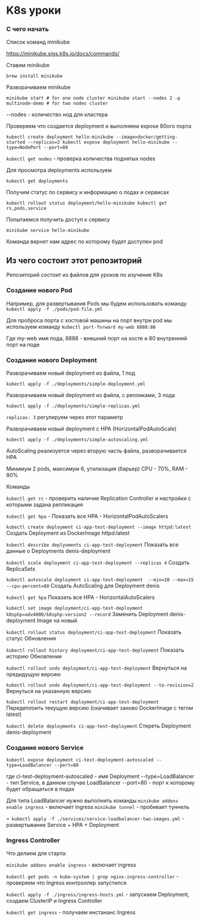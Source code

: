 # K8s  уроки

### С чего начать

Список команд minikube

https://minikube.sigs.k8s.io/docs/commands/

Ставим minikube

`brew install minikube`

Разворачиваем minikube

`minikube start # for one node cluster
minikube start --nodes 2 -p multinode-demo # for two nodes cluster`

--nodes - количество нод для кластера

Проверяем что создается deployment и выполняем expose 80ого порта

`kubectl create deployment hello-minikube --image=docker/getting-started --replicas=2
kubectl expose deployment hello-minikube --type=NodePort --port=80`

`kubectl get nodes` - проверка количества поднятых nodes

Для просмотра deployments используем

`kubectl get deployments`

Получим статус по сервису и информацию о подах и сервисах

`kubectl rollout status deployment/hello-minikube
kubectl get rs,pods,service`

Попытаемся получить доступ к сервису

`minikube service hello-minikube`

Команда вернет нам адрес по которому будет доступен pod

## Из чего состоит этот репозиторий

Репозиторий состоит из файлов для уроков по изучение K8s

### Создание нового Pod

Например, для развертывания Pods 
мы будем использовать команду `kubectl apply -f ./pods/pod-file.yml`

Для проброса порта с хостовой машины на порт внутри pod мы используем команду `kubectl port-forward my-web 8888:80`

Где my-web имя пода, 8888 - внешний порт на хосте и 80 внутренний порт на поде

### Создание нового Deployment

Разворачиваем новый deployment из файла, 1 под

`kubectl apply -f ./deployments/simple-deployment.yml`

Разворачиваем новый deployment из файла, c репликами, 3 пода

`kubectl apply -f ./deployments/simple-replicas.yml`

`replicas: 3` регулируем через этот параметр

Разворачиваем новый deployment с HPA (HorizontalPodAutoScale)

`kubectl apply -f ./deployments/simple-autoscaling.yml`

AutoScaling реализуется через вторую часть файла, разворачивается HPA

Минимум 2 pods, максимум 6, утилизация (барьер) CPU - 70%, RAM - 80%

Команды

`kubectl get rc` - проверить наличие Replication Controller и настройки с которыми задана репликация

`kubectl get hpa` - Показать все HPA - HorizontalPodAutoScalers

`kubectl create deployment ci-app-test-deployment --image httpd:latest`	Создать Deployment из DockerImage httpd:latest

`kubectl describe deplyoments ci-app-test-deployment`	Показать все данные о Deployments denis-deployment

`kubectl scale deployment ci-app-test-deployment --replicas 4`	Создать ReplicaSets

`kubectl autoscale deployment ci-app-test-deployment  --min=10 --max=15 --cpu-percent=80`	Создать AutoScaling для Deployment denis

`kubectl get hpa`	Показать все HPA - HorizontalAutoScalers

`kubectl set image deployment/ci-app-test-deployment k8sphp=adv4000/k8sphp:version2 --record`	Заменить Deployment denis-deployment Image на новый

`kubectl rollout status deployment/ci-app-test-deployment` 	Показать статус Обновления

`kubectl rollout history deployment/ci-app-test-deployment`	Показать историю Обновлении

`kubectl rollout undo deployment/ci-app-test-deployment` 	Вернуться на предидущую версию

`kubectl rollout undo deployment/ci-app-test-deployment --to-revision=2`	Вернуться на указанную версию

`kubectl rollout restart deployment/ci-app-test-deployment` 	Передеплоить текущую версию (скачивает заново DockerImage с тегом latest)

`kubectl delete deployments ci-app-test-deployment` 	Стереть Deployment denis-deployment 

### Создание нового Service

`kubectl expose deployment ci-test-deployment-autoscaled --type=LoadBalancer --port=80`

где ci-test-deployment-autoscaled - имя Deployment
--type=LoadBalancer - тип Service, в данном случае LoadBalancer
--port=80 - порт к которому будет обращаться в подах

Для типа LoadBalancer нужно выполнить команды
`minikube addons enable ingress` - включает ingress
`minikube tunnel` - пробивает туннель

`➜ kubectl apply -f ./services/service-loadbalancer-two-images.yml` - развертывание Service + HPA + Deployment

### Ingress Controller

Что делаем для старта:

`minikube addons enable ingress` - включает ingress

`kubectl get pods -n kube-system | grep nginx-ingress-controller` - проверяем что Ingress контроллер запустился

`kubectl apply -f ./ingress/ingress-hosts.yml` - запускаем Deployment, создаем ClusterIP и Ingress Controller   

`kubectl get ingress` - получаем инстананс Ingress

